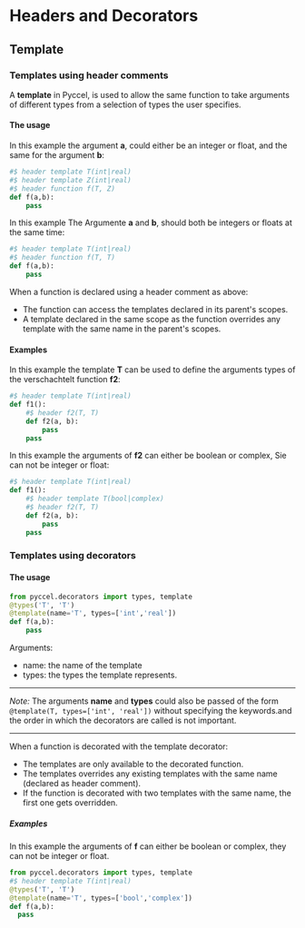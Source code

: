 # Headers and Decorators

## Template
### Templates using header comments
A **template** in Pyccel, is used to allow the same function to take arguments of different types from a selection of types the user specifies.
#### The usage
In this example the argument **a**, could either be an integer or float, and the same for the argument **b**:
```python
#$ header template T(int|real)
#$ header template Z(int|real)
#$ header function f(T, Z)
def f(a,b):
	pass
```
In this example The Argumente **a** and **b**, should both be integers or floats at the same time:
```python
#$ header template T(int|real)
#$ header function f(T, T)
def f(a,b):
	pass
```
When a function is declared using a header comment as above:
-   The function can access the templates declared in its parent's scopes.
-   A template declared in the same scope as the function overrides any template with the same name in the parent's scopes.
#### Examples
In this example the template **T** can be used to define the arguments types of the verschachtelt function **f2**:
```python
#$ header template T(int|real)
def f1():
	#$ header f2(T, T)
	def f2(a, b):
		pass
	pass
```
In this example the arguments of **f2** can either be boolean or complex, Sie can not be integer or float:
```python
#$ header template T(int|real)
def f1():
	#$ header template T(bool|complex)
	#$ header f2(T, T)
	def f2(a, b):
		pass
	pass
```
### Templates using decorators
#### The usage
```python
from pyccel.decorators import types, template
@types('T', 'T')
@template(name='T', types=['int','real'])
def f(a,b):
	pass
```
Arguments:
-   name: the name of the template
-   types: the types the template represents.
---
*Note:*
The arguments **name** and **types** could also be passed of the form
`@template(T, types=['int', 'real'])` without specifying the keywords.and the order in which the decorators are called is not important.

---
When  a function is decorated with the template decorator:
-   The templates are only available to the decorated function.
-   The templates overrides any existing templates with the same name (declared as header comment).
-   If the function is decorated with two templates with the same name, the first one gets overridden.
##### Examples
In this example the arguments of **f** can either be boolean or complex, they can not be integer or float.
```python
from pyccel.decorators import types, template
#$ header template T(int|real)
@types('T', 'T')
@template(name='T', types=['bool','complex'])
def f(a,b):
  pass
```
